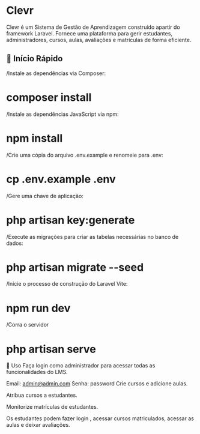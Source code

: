 # Clevr

Clevr é um Sistema de Gestão de Aprendizagem construído apartir do framework Laravel. Fornece uma plataforma para gerir estudantes, administradores, cursos, aulas, avaliações e matrículas de forma eficiente.


## 🚀 Início Rápido

/Instale as dependências via Composer:

# composer install

/Instale as dependências JavaScript via npm:

# npm install

/Crie uma cópia do arquivo .env.example e renomeie para .env:

# cp .env.example .env

/Gere uma chave de aplicação:

# php artisan key:generate

/Execute as migrações para criar as tabelas necessárias no banco de dados:

# php artisan migrate --seed

/Inicie o processo de construção do Laravel Vite:

# npm run dev

/Corra o servidor

# php artisan serve

🔧 Uso
Faça login como administrador para acessar todas as funcionalidades do LMS.

Email: admin@admin.com
Senha: password
Crie cursos e adicione aulas.

Atribua cursos a estudantes.

Monitorize matrículas de estudantes.

Os estudantes podem fazer login , acessar cursos matriculados, acessar as aulas e deixar avaliações. 


